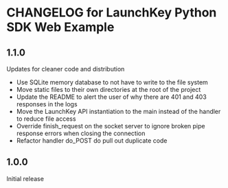 CHANGELOG for LaunchKey Python SDK Web Example
==============================================

1.1.0
-----

Updates for cleaner code and distribution

* Use SQLite memory database to not have to write to the file system
* Move static files to their own directories at the root of the project
* Update the README to alert the user of why there are 401 and 403 responses in the logs
* Move the LaunchKey API instantiation to the main instead of the handler to reduce file access
* Override finish_request on the socket server to ignore broken pipe response errors when closing the connection
* Refactor handler do_POST do pull out duplicate code

1.0.0
-----

Initial release